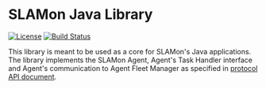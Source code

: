 # SLAMon Java Library

[![License][license]](http://www.apache.org/licenses/LICENSE-2.0)
[![Build Status][build]](https://travis-ci.org/SLAMon/slamon-jbpm.svg?branch=master)

This library is meant to be used as a core for SLAMon's Java applications. The library implements the SLAMon Agent, 
Agent's Task Handler interface and Agent's communication to Agent Fleet Manager as specified in 
[protocol API document](https://github.com/SLAMon/SLAMon/blob/master/documents/AFM_API.md).

[license]: https://img.shields.io/:license-Apache%20License%20v2.0-blue.svg
[build]: https://travis-ci.org/SLAMon/slamon-java-lib.svg?branch=master